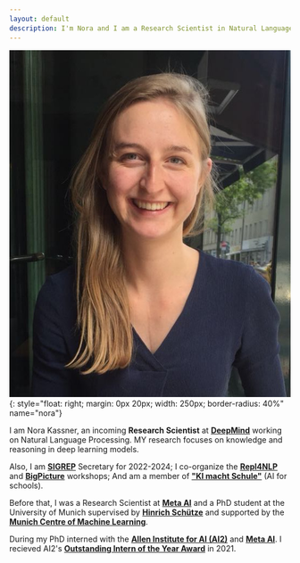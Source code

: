 ```yaml
---
layout: default
description: I'm Nora and I am a Research Scientist in Natural Language Processing.
---
```


<!-- (comment) the image below can be found in img folder of this very project-->
![i_am_a_fox](./img/people/Foto.jpeg){: style="float: right; margin: 0px 20px; width: 250px; border-radius: 40%" name="nora"}


<!-- <a href= onMouseOver="document.readmore_1.src='/img/people/Foto.jpeg';" onMouseOut="document.readmore_1.src='/img/people/Foto.jpeg';">
<img src="/img/people/Foto.jpeg" name="readmore_1" width=204px height=240px></a> -->

I am Nora Kassner, an incoming  __Research Scientist__ at [__DeepMind__](https://www.deepmind.com/) working on Natural Language Processing. MY research focuses on knowledge and reasoning in deep learning models.

Also, I am [__SIGREP__](https://www.sigrep.org/index.html) Secretary for 2022-2024; I co-organize the [__Repl4NLP__](https://sites.google.com/view/repl4nlp2023/?pli=1) and [__BigPicture__](https://www.bigpictureworkshop.com/) workshops; And am a member of [__"KI macht Schule"__](https://ki-macht-schule.de) (AI for schools).

Before that, I was a Research Scientist at [__Meta AI__](https://ai.facebook.com/) and a PhD student at the University of Munich supervised by [__Hinrich Schütze__](https://scholar.google.com/citations?user=qIL9dWUAAAAJ&hl=en) and supported by the  [__Munich Centre of Machine Learning__](https://mcml.ai/). 

During my PhD interned with the [__Allen Institute for AI (AI2)__](https://allenai.org/) and [__Meta AI__](https://ai.facebook.com/). I recieved AI2's [__Outstanding Intern of the Year Award__](https://allenai.org/outstanding-interns) in 2021.